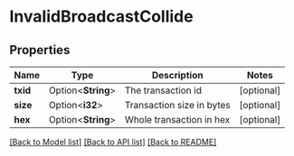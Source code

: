 # InvalidBroadcastCollide

## Properties

Name | Type | Description | Notes
------------ | ------------- | ------------- | -------------
**txid** | Option<**String**> | The transaction id | [optional]
**size** | Option<**i32**> | Transaction size in bytes | [optional]
**hex** | Option<**String**> | Whole transaction in hex | [optional]

[[Back to Model list]](../README.md#documentation-for-models) [[Back to API list]](../README.md#documentation-for-api-endpoints) [[Back to README]](../README.md)


